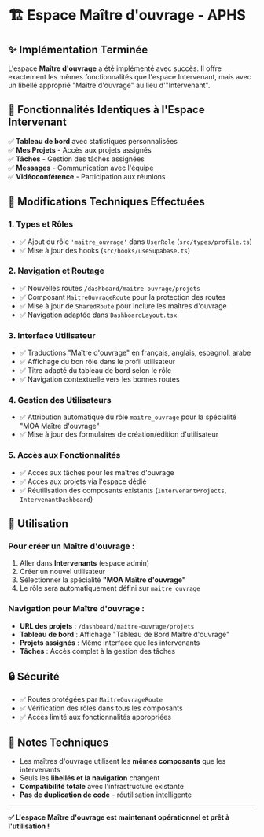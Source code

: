 # 🏗️ Espace Maître d'ouvrage - APHS

## ✨ Implémentation Terminée

L'espace **Maître d'ouvrage** a été implémenté avec succès. Il offre exactement les mêmes fonctionnalités que l'espace Intervenant, mais avec un libellé approprié "Maître d'ouvrage" au lieu d'"Intervenant".

## 🎯 Fonctionnalités Identiques à l'Espace Intervenant

✅ **Tableau de bord** avec statistiques personnalisées  
✅ **Mes Projets** - Accès aux projets assignés  
✅ **Tâches** - Gestion des tâches assignées  
✅ **Messages** - Communication avec l'équipe  
✅ **Vidéoconférence** - Participation aux réunions  

## 🔧 Modifications Techniques Effectuées

### 1. **Types et Rôles**
- ✅ Ajout du rôle `'maitre_ouvrage'` dans `UserRole` (`src/types/profile.ts`)
- ✅ Mise à jour des hooks (`src/hooks/useSupabase.ts`)

### 2. **Navigation et Routage**
- ✅ Nouvelles routes `/dashboard/maitre-ouvrage/projets`
- ✅ Composant `MaitreOuvrageRoute` pour la protection des routes
- ✅ Mise à jour de `SharedRoute` pour inclure les maîtres d'ouvrage
- ✅ Navigation adaptée dans `DashboardLayout.tsx`

### 3. **Interface Utilisateur**
- ✅ Traductions "Maître d'ouvrage" en français, anglais, espagnol, arabe
- ✅ Affichage du bon rôle dans le profil utilisateur
- ✅ Titre adapté du tableau de bord selon le rôle
- ✅ Navigation contextuelle vers les bonnes routes

### 4. **Gestion des Utilisateurs**
- ✅ Attribution automatique du rôle `maitre_ouvrage` pour la spécialité "MOA Maître d'ouvrage"
- ✅ Mise à jour des formulaires de création/édition d'utilisateur

### 5. **Accès aux Fonctionnalités**
- ✅ Accès aux tâches pour les maîtres d'ouvrage
- ✅ Accès aux projets via l'espace dédié
- ✅ Réutilisation des composants existants (`IntervenantProjects`, `IntervenantDashboard`)

## 🚀 Utilisation

### Pour créer un Maître d'ouvrage :
1. Aller dans **Intervenants** (espace admin)
2. Créer un nouvel utilisateur
3. Sélectionner la spécialité **"MOA Maître d'ouvrage"**
4. Le rôle sera automatiquement défini sur `maitre_ouvrage`

### Navigation pour Maître d'ouvrage :
- **URL des projets** : `/dashboard/maitre-ouvrage/projets`
- **Tableau de bord** : Affichage "Tableau de Bord Maître d'ouvrage"
- **Projets assignés** : Même interface que les intervenants
- **Tâches** : Accès complet à la gestion des tâches

## 🔒 Sécurité

- ✅ Routes protégées par `MaitreOuvrageRoute`
- ✅ Vérification des rôles dans tous les composants
- ✅ Accès limité aux fonctionnalités appropriées

## 📝 Notes Techniques

- Les maîtres d'ouvrage utilisent les **mêmes composants** que les intervenants
- Seuls les **libellés et la navigation** changent
- **Compatibilité totale** avec l'infrastructure existante
- **Pas de duplication de code** - réutilisation intelligente

---

**✅ L'espace Maître d'ouvrage est maintenant opérationnel et prêt à l'utilisation !** 